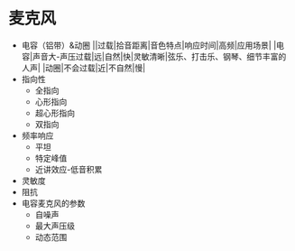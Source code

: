 # 麦克风

- 电容（铝带）&动圈
||过载|拾音距离|音色特点|响应时间|高频|应用场景|
|电容|声音大-声压过载|远|自然|快|灵敏清晰|弦乐、打击乐、钢琴、细节丰富的人声|
|动圈|不会过载|近|不自然|慢|
- 指向性
  - 全指向
  - 心形指向
  - 超心形指向
  - 双指向
- 频率响应
  - 平坦
  - 特定峰值
  - 近讲效应-低音积累
- 灵敏度
- 阻抗
- 电容麦克风的参数
  - 自噪声
  - 最大声压级
  - 动态范围
